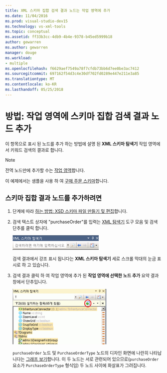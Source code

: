 ```yaml
---
title: XML 스키마 집합 검색 결과 노드는 작업 영역에 추가
ms.date: 11/04/2016
ms.prod: visual-studio-dev15
ms.technology: vs-xml-tools
ms.topic: conceptual
ms.assetid: ff33b3cc-4db9-4b4e-9378-b45ed5999b18
author: gewarren
ms.author: gewarren
manager: douge
ms.workload:
- multiple
ms.openlocfilehash: f6629aef7549a78f7cfdb73bb6d7ee0be3ac7412
ms.sourcegitcommit: 697162f54d3c4e30df702fd0289e447e211e3a85
ms.translationtype: MT
ms.contentlocale: ko-KR
ms.lasthandoff: 05/25/2018
---
```

# <a name="how-to-add-schema-set-search-result-nodes-to-the-workspace"></a>방법: 작업 영역에 스키마 집합 검색 결과 노드 추가

이 항목으로 표시 된 노드를 추가 하는 방법에 설명 된 **XML 스키마 탐색기** 작업 영역에서 키워드 검색의 결과로 합니다.

> [!NOTE]
> 전역 노드만에 추가할 수는 [작업 영역](../xml-tools/xml-schema-designer-workspace.md)합니다.


 이 예제에서는 샘플을 사용 하 여 [구매 주문 스키마](../xml-tools/sample-xsd-file-purchase-order-schema.md)합니다.

## <a name="to-add-schema-set-result-nodes"></a>스키마 집합 결과 노드를 추가하려면

1.  단계에 따라 [하는 방법: XSD 스키마 파일 만들기 및 편집](../xml-tools/how-to-create-and-edit-an-xsd-schema-file.md)합니다.

2.  검색 텍스트 상자에 "purchaseOrder"를 입력는 [XML 탐색기](../xml-tools/xml-schema-explorer.md) 도구 모음 및 검색 단추를 클릭 합니다.

     ![XML 스키마 탐색기 키워드 검색](../xml-tools/media/schemaexplorersearch.gif "SchemaExplorerSearch")

     검색 결과에서 강조 표시 됩니다는 **XML 스키마 탐색기** 세로 스크롤 막대의 눈금 표시로 하 고 있습니다.

3.  검색 결과 클릭 하 여 작업 영역에 추가 된 **작업 영역에 선택한 노드 추가** 요약 결과 창에서 단추입니다.

     ![XML 스키마 탐색기 검색 결과](../xml-tools/media/schemaexplorersearchresult.gif "SchemaExplorerSearchResult")

     `purchaseOrder` 노드 및 `PurchaseOrderType` 노드의 디자인 화면에 나란히 나타납니다는 [그래프 보기](../xml-tools/graph-view.md)합니다. 이 두 노드는 서로 관련되어 있으므로(`purchaseOrder` 요소가 `PurchaseOrderType` 형식임) 두 노드 사이에 화살표가 그려집니다.